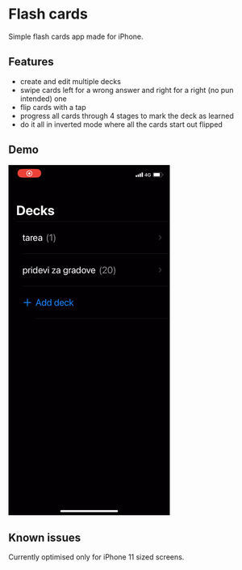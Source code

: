# Flash cards

Simple flash cards app made for iPhone.

## Features

* create and edit multiple decks
* swipe cards left for a wrong answer and right for a right (no pun intended) one
* flip cards with a tap
* progress all cards through 4 stages to mark the deck as learned
* do it all in inverted mode where all the cards start out flipped

## Demo

![Demo gif](demo.gif)

## Known issues

Currently optimised only for iPhone 11 sized screens.
